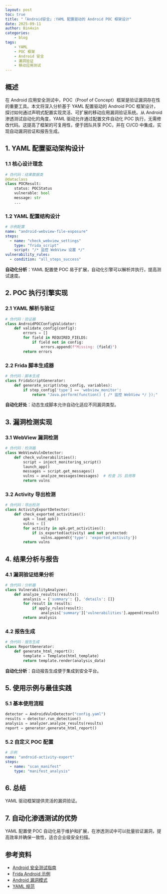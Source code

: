 ```yaml
---
layout: post
toc: true
title: "「Android安全」:YAML 配置驱动的 Android POC 框架设计"
date: 2025-09-11
author: Bin4xin
categories:
    - blog
tags: 
    - YAML
    - POC 框架
    - Android 安全
    - 漏洞验证
    - 移动应用测试
---
```


## 概述

在 Android 应用安全测试中，POC（Proof of Concept）框架是验证漏洞存在性的重要工具。本文将深入分析基于 YAML 配置驱动的 Android POC 框架设计，探讨如何通过声明式配置实现灵活、可扩展的移动应用漏洞验证系统。从 Android 渗透测试自动化的角度，YAML 驱动允许通过配置文件自动化 POC 执行，无需修改代码。这提高了框架的可复用性，便于团队共享 POC，并在 CI/CD 中集成，实现自动漏洞验证和报告生成。

## 1. YAML 配置驱动架构设计

### 1.1 核心设计理念
```python
# 伪代码：结果数据类
@dataclass
class POCResult:
    status: POCStatus
    vulnerable: bool
    message: str
    ...
```

### 1.2 YAML 配置结构设计
```yaml
# 示例配置
name: "android-webview-file-exposure"
steps:
  - name: "check_webview_settings"
    type: "frida_script"
    script: "/* 监控 WebView 设置 */"
vulnerability_rules:
  - condition: "all_steps_success"
```

**自动化分析**：YAML 配置使 POC 易于扩展，自动化引擎可以解析并执行，提高测试速度。

## 2. POC 执行引擎实现

### 2.1 YAML 解析与验证
```python
# 伪代码：验证器
class AndroidPOCConfigValidator:
    def validate_config(config):
        errors = []
        for field in REQUIRED_FIELDS:
            if field not in config:
                errors.append(f"Missing: {field}")
        return errors
```

### 2.2 Frida 脚本生成器
```python
# 伪代码：脚本生成
class FridaScriptGenerator:
    def generate_script(step_config, variables):
        if step_config['type'] == 'webview_monitor':
            return "Java.perform(function() { /* 监控 WebView */ });"
```

**自动化好处**：动态生成脚本允许自动化适应不同漏洞类型。

## 3. 漏洞检测实现

### 3.1 WebView 漏洞检测
```python
# 伪代码：检测器
class WebViewVulnDetector:
    def check_vulnerabilities():
        script = inject_monitoring_script()
        launch_app()
        messages = script.get_messages()
        vulns = analyze_messages(messages)  # 检查 JS 启用等
        return vulns
```

### 3.2 Activity 导出检测
```python
# 伪代码：导出检测
class ActivityExportDetector:
    def check_exported_activities():
        apk = load_apk()
        vulns = []
        for activity in apk.get_activities():
            if is_exported(activity) and not protected:
                vulns.append({'type': 'exported_activity'})
        return vulns
```

## 4. 结果分析与报告

### 4.1 漏洞验证结果分析
```python
# 伪代码：分析器
class VulnerabilityAnalyzer:
    def analyze_results(results):
        analysis = {'summary': {}, 'details': []}
        for result in results:
            if apply_rules(result):
                analysis['summary']['vulnerabilities'].append(result)
        return analysis
```

### 4.2 报告生成
```python
# 伪代码：报告生成
class ReportGenerator:
    def generate_html_report():
        template = Template(html_template)
        return template.render(analysis_data)
```

**自动化分析**：自动报告生成便于集成到安全平台。

## 5. 使用示例与最佳实践

### 5.1 基本使用流程
```python
detector = AndroidVulnDetector("config.yaml")
results = detector.run_detection()
analysis = analyzer.analyze_results(results)
report = generator.generate_html_report()
```

### 5.2 自定义 POC 配置
```yaml
# 示例
name: "android-activity-export"
steps:
  - name: "scan_manifest"
    type: "manifest_analysis"
```

## 6. 总结

YAML 驱动框架提供灵活的漏洞验证。

## 7. 自动化渗透测试的优势

YAML 配置使 POC 自动化易于维护和扩展，在渗透测试中可以批量验证漏洞，提高效率并确保一致性，适合企业级安全扫描。

## 参考资料

- [Android 安全测试指南](https://github.com/OWASP/owasp-mstg)
- [Frida Android 示例](https://frida.re/docs/examples/android/)
- [Android 漏洞模式](https://github.com/OWASP/owasp-mstg/blob/master/Document/0x05i-Testing-Code-Quality-and-Build-Settings.md)
- [YAML 规范](https://yaml.org/spec/1.2/spec.html)